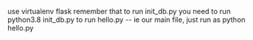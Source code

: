 use virtualenv flask
remember that to run init_db.py you need to run python3.8 init_db.py
to run hello.py -- ie our main file, just run as python hello.py